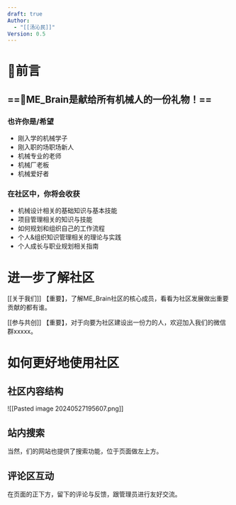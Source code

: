 ```yaml
---
draft: true
Author:
  - "[[汤沁民]]"
Version: 0.5
---
```

# 🎈前言 

## ==🎁ME_Brain是献给所有机械人的一份礼物！==

### 也许你是/希望
- 刚入学的机械学子
- 刚入职的场职场新人
- 机械专业的老师
- 机械厂老板
- 机械爱好者


### 在社区中，你将会收获
- 机械设计相关的基础知识与基本技能 
- 项目管理相关的知识与技能
- 如何规划和组织自己的工作流程
- 个人&组织知识管理相关的理论与实践
- 个人成长与职业规划相关指南

# 进一步了解社区

[[关于我们]]  【重要】，了解ME_Brain社区的核心成员，看看为社区发展做出重要贡献的都有谁。

[[参与共创]]  【重要】，对于向要为社区建设出一份力的人，欢迎加入我们的微信群xxxxx。

# 如何更好地使用社区

## 社区内容结构

![[Pasted image 20240527195607.png]]

## 站内搜索
当然，们的网站也提供了搜索功能，位于页面做左上方。

## 评论区互动
在页面的正下方，留下的评论与反馈，跟管理员进行友好交流。

